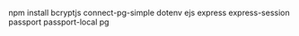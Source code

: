 npm install bcryptjs connect-pg-simple dotenv ejs express express-session passport passport-local pg